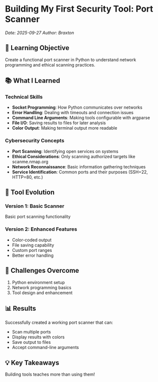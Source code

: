# Building My First Security Tool: Port Scanner
*Date: 2025-09-27*
*Author: Braxton*
## 🎯 Learning Objective
Create a functional port scanner in Python to understand network programming and ethical scanning practices.
## 📚 What I Learned
### Technical Skills
- **Socket Programming**: How Python communicates over networks
- **Error Handling**: Dealing with timeouts and connection issues
- **Command Line Arguments**: Making tools configurable with argparse
- **File I/O**: Saving results to files for later analysis
- **Color Output**: Making terminal output more readable

### Cybersecurity Concepts
- **Port Scanning**: Identifying open services on systems
- **Ethical Considerations**: Only scanning authorized targets like scanme.nmap.org
- **Network Reconnaissance**: Basic information gathering techniques
- **Service Identification**: Common ports and their purposes (SSH=22, HTTP=80, etc.)
## 🔧 Tool Evolution

### Version 1: Basic Scanner
Basic port scanning functionality

### Version 2: Enhanced Features
- Color-coded output
- File saving capability
- Custom port ranges
- Better error handling
## 🚀 Challenges Overcome
1. Python environment setup
2. Network programming basics
3. Tool design and enhancement

## 📊 Results
Successfully created a working port scanner that can:
- Scan multiple ports
- Display results with colors
- Save output to files
- Accept command-line arguments

## 💡 Key Takeaways
Building tools teaches more than using them!
